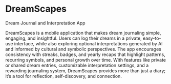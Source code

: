# DreamScapes
Dream Journal and Interpretation App

DreamScapes is a mobile application that makes dream journaling simple, engaging, and insightful. Users can log their dreams in a private, easy-to-use interface, while also exploring optional interpretations generated by AI and informed by cultural and symbolic perspectives. The app encourages consistency with streaks, badges, and yearly recaps that highlight patterns, recurring symbols, and personal growth over time. With features like private or shared dream entries, customizable interpretation settings, and a rewarding journaling system, DreamScapes provides more than just a diary; it’s a tool for reflection, self-discovery, and connection.
